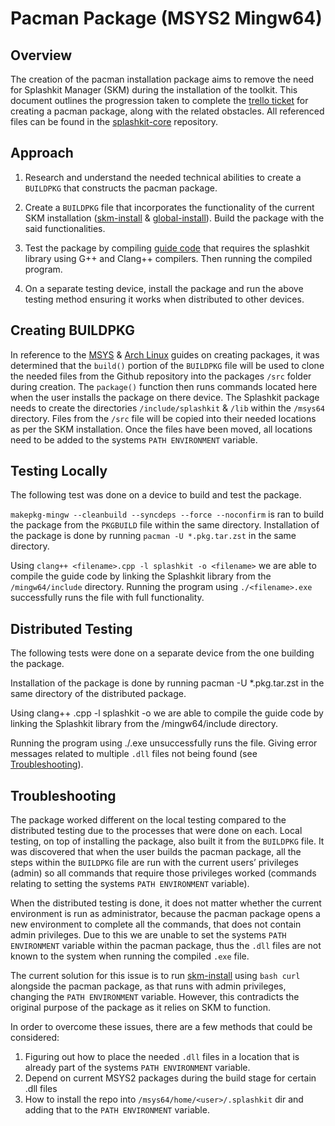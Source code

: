 # Pacman Package (MSYS2 Mingw64)

## Overview

The creation of the pacman installation package aims to remove the need for Splashkit Manager (SKM)
during the installation of the toolkit. This document outlines the progression taken to complete the
[trello ticket](https://trello.com/c/lpkVBT0K) for creating a pacman package, along with the related
obstacles. All referenced files can be found in the
[splashkit-core](https://github.com/thoth-tech/splashkit-core/tree/t1-2024/tools/scripts/pacman)
repository.

## Approach

1. Research and understand the needed technical abilities to create a `BUILDPKG` that constructs the
   pacman package.

2. Create a `BUILDPKG` file that incorporates the functionality of the current SKM installation
   ([skm-install](https://github.com/thoth-tech/skm/blob/develop/install-scripts/skm-install.sh) &
   [global-install](https://github.com/thoth-tech/skm/blob/develop/global/install/skm_global_install.sh)).
   Build the package with the said functionalities.

3. Test the package by compiling [guide code](https://splashkit.io/guides/00-00-reading-text/) that
   requires the splashkit library using G++ and Clang++ compilers. Then running the compiled
   program.

4. On a separate testing device, install the package and run the above testing method ensuring it
   works when distributed to other devices.

## Creating BUILDPKG

In reference to the [MSYS](https://www.msys2.org/wiki/Creating-Packages/) &
[Arch Linux](https://wiki.archlinux.org/title/PKGBUILD) guides on creating packages, it was
determined that the `build()` portion of the `BUILDPKG` file will be used to clone the needed files
from the Github repository into the packages `/src` folder during creation. The `package()` function
then runs commands located here when the user installs the package on there device. The Splashkit
package needs to create the directories `/include/splashkit` & `/lib` within the `/msys64`
directory. Files from the `/src` file will be copied into their needed locations as per the SKM
installation. Once the files have been moved, all locations need to be added to the systems
`PATH ENVIRONMENT` variable.

## Testing Locally

The following test was done on a device to build and test the package.

`makepkg-mingw --cleanbuild --syncdeps --force --noconfirm` is ran to build the package from the
`PKGBUILD` file within the same directory. Installation of the package is done by running
`pacman -U *.pkg.tar.zst` in the same directory.

Using `clang++ <filename>.cpp -l splashkit -o <filename>` we are able to compile the guide code by
linking the Splashkit library from the `/mingw64/include` directory. Running the program using
`./<filename>.exe` successfully runs the file with full functionality.

## Distributed Testing

The following tests were done on a separate device from the one building the package.

Installation of the package is done by running pacman -U \*.pkg.tar.zst in the same directory of the
distributed package.

Using clang++ <filename>.cpp -l splashkit -o <filename> we are able to compile the guide code by
linking the Splashkit library from the /mingw64/include directory.

Running the program using ./<filename>.exe unsuccessfully runs the file. Giving error messages
related to multiple `.dll` files not being found (see [Troubleshooting](#troubleshooting)).

## Troubleshooting

The package worked different on the local testing compared to the distributed testing due to the
processes that were done on each. Local testing, on top of installing the package, also built it
from the `BUILDPKG` file. It was discovered that when the user builds the pacman package, all the
steps within the `BUILDPKG` file are run with the current users’ privileges (admin) so all commands
that require those privileges worked (commands relating to setting the systems `PATH ENVIRONMENT`
variable).

When the distributed testing is done, it does not matter whether the current environment is run as
administrator, because the pacman package opens a new environment to complete all the commands, that
does not contain admin privileges. Due to this we are unable to set the systems `PATH ENVIRONMENT`
variable within the pacman package, thus the `.dll` files are not known to the system when running
the compiled `.exe` file.

The current solution for this issue is to run
[skm-install](https://github.com/thoth-tech/skm/blob/develop/install-scripts/skm-install.sh) using
`bash curl` alongside the pacman package, as that runs with admin privileges, changing the
`PATH ENVIRONMENT` variable. However, this contradicts the original purpose of the package as it
relies on SKM to function.

In order to overcome these issues, there are a few methods that could be considered:

1. Figuring out how to place the needed `.dll` files in a location that is already part of the
   systems `PATH ENVIRONMENT` variable.
2. Depend on current MSYS2 packages during the build stage for certain .dll files
3. How to install the repo into `/msys64/home/<user>/.splashkit` dir and adding that to the
   `PATH ENVIRONMENT` variable.
